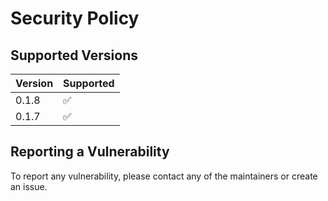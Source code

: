 # Security Policy

## Supported Versions

| Version | Supported          |
| ------- | ------------------ |
| 0.1.8   | :white_check_mark: |
| 0.1.7   | :white_check_mark:                |

## Reporting a Vulnerability

To report any vulnerability, please contact any of the maintainers or create an issue.
